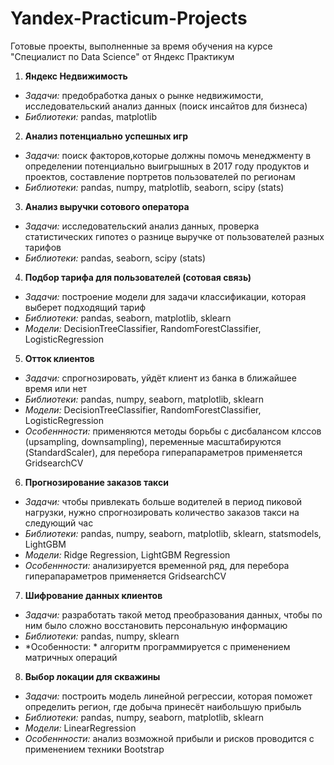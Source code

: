 # Yandex-Practicum-Projects
Готовые проекты, выполненные за время обучения на курсе "Специалист по Data Science" от Яндекс Практикум

1) **Яндекс Недвижимость**
- *Задачи:* предобработка даных о рынке недвижимости, исследовательский анализ данных (поиск инсайтов для бизнеса)
- *Библиотеки:* pandas, matplotlib

2) **Анализ потенциально успешных игр**
- *Задачи:* поиск факторов,которые должны помочь менеджменту в определении потенциально выигрышных в 2017 году продуктов и проектов, составление портретов пользователей по регионам
- *Библиотеки:* pandas, numpy, matplotlib, seaborn, scipy (stats)

3) **Анализ выручки сотового оператора**
- *Задачи:* исследовательский анализ данных, проверка статистических гипотез о разнице выручке от пользователей разных тарифов
- *Библиотеки:* pandas, seaborn, scipy (stats)

4) **Подбор тарифа для пользователей (сотовая связь)**
- *Задачи:* построение модели для задачи классификации, которая выберет подходящий тариф
- *Библиотеки:* pandas, seaborn, matplotlib, sklearn
- *Модели:* DecisionTreeClassifier, RandomForestClassifier, LogisticRegression

5) **Отток клиентов**
- *Задачи:* спрогнозировать, уйдёт клиент из банка в ближайшее время или нет
- *Библиотеки:* pandas, numpy, seaborn, matplotlib, sklearn
- *Модели:* DecisionTreeClassifier, RandomForestClassifier, LogisticRegression
- *Особеннности:* применяются методы борьбы с дисбалансом клссов (upsampling, downsampling), переменные масштабируются (StandardScaler), для перебора гиперапараметров применяется GridsearchCV

6) **Прогнозирование заказов такси**
- *Задачи:* чтобы привлекать больше водителей в период пиковой нагрузки, нужно спрогнозировать количество заказов такси на следующий час
- *Библиотеки:* pandas, numpy, seaborn, matplotlib, sklearn, statsmodels, LightGBM
- *Модели:* Ridge Regression, LightGBM Regression
- *Особеннности:* анализируется временной ряд, для перебора гиперапараметров применяется GridsearchCV

7) **Шифрование данных клиентов**
- *Задачи:* разработать такой метод преобразования данных, чтобы по ним было сложно восстановить персональную информацию
- *Библиотеки:* pandas, numpy, sklearn
- *Особенности: * алгоритм программируется с применением матричных операций

8) **Выбор локации для скважины**
- *Задачи:* построить модель линейной регрессии, которая поможет определить регион, где добыча принесёт наибольшую прибыль
- *Библиотеки:* pandas, numpy, seaborn, matplotlib, sklearn
- *Модели:* LinearRegression
- *Особеннности:* анализ возможной прибыли и рисков проводится с применением техники Bootstrap



